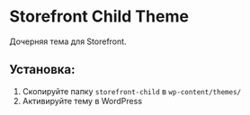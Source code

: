 # Storefront Child Theme
Дочерняя тема для Storefront.

## Установка:
1. Скопируйте папку `storefront-child` в `wp-content/themes/`
2. Активируйте тему в WordPress
